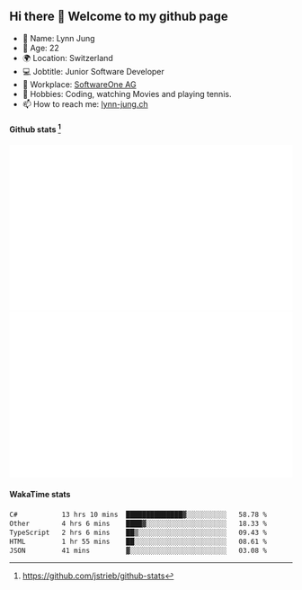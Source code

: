 ## Hi there 👋 Welcome to my github page

- 🧑 Name: Lynn Jung
- 🔞 Age: 22
- 🌍 Location: Switzerland
- 💻 Jobtitle: Junior Software Developer
- 🏢 Workplace: [SoftwareOne AG](https://www.softwareone.com/)
- 🎾 Hobbies: Coding, watching Movies and playing tennis.
- 📫 How to reach me: [lynn-jung.ch](https://lynn-jung.ch/)


#### Github stats [^1]
![](https://github.com/lynn-jung/github-stats/blob/master/generated/overview.svg)  ![](https://github.com/lynn-jung/github-stats/blob/master/generated/languages.svg)


#### WakaTime stats
<!--START_SECTION:waka-->
```text
C#           13 hrs 10 mins  ██████████████▓░░░░░░░░░░   58.78 % 
Other        4 hrs 6 mins    ████▓░░░░░░░░░░░░░░░░░░░░   18.33 % 
TypeScript   2 hrs 6 mins    ██▒░░░░░░░░░░░░░░░░░░░░░░   09.43 % 
HTML         1 hr 55 mins    ██░░░░░░░░░░░░░░░░░░░░░░░   08.61 % 
JSON         41 mins         ▓░░░░░░░░░░░░░░░░░░░░░░░░   03.08 % 
```
<!--END_SECTION:waka-->

[^1]: https://github.com/jstrieb/github-stats
